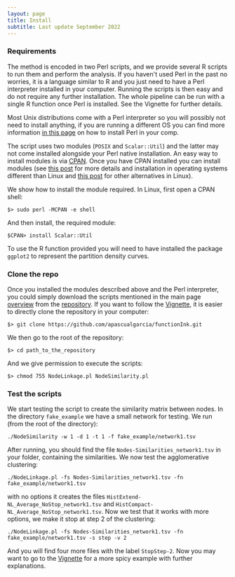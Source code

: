 ```yaml
---
layout: page
title: Install
subtitle: Last update September 2022
---
```


### Requirements

The method is encoded in two Perl scripts, and we provide several R scripts to run them and perform the analysis. If you haven't used Perl in the past no worries, it is a language similar to R and you just need to have a Perl interpreter installed in your computer. Running the scripts is then easy and do not require any further installation. The whole pipeline can be run with a single R function once Perl is installed. See the Vignette for further details.

Most Unix distributions come with a Perl interpreter so you will possibly not need to install anything, if you are running a different OS you can find more information [in this page](https://perldoc.perl.org/5.32.0/perlfaq2.html#What-machines-support-Perl%3f-Where-do-I-get-it%3f) on how to install Perl in your comp.

The script uses two modules (`POSIX` and `Scalar::Util`) and the latter may not come installed alongside your Perl native installation. An easy way to install modules is via [CPAN](https://www.cpan.org/modules/INSTALL.html). Once you have CPAN installed you can install modules (see [this post](https://perlmaven.com/how-to-install-a-perl-module-from-cpan) for more details and installation in operating systems different than Linux and [this post](https://ostechnix.com/how-to-install-perl-modules-on-linux/) for other alternatives in Linux).

We show how to install the module required. In Linux, first open a CPAN shell:

```
$> sudo perl -MCPAN -e shell
```

And then install, the required module:

```
$CPAN> install Scalar::Util
```

To use the R function provided you will need to have installed the package `ggplot2` to represent the partition density curves.

### Clone the repo

Once you installed the modules described above and the Perl interpreter, you could simply download the scripts mentioned in the main page [overview](/) from the [repository](https://github.com/apascualgarcia/functionInk). If you want to follow the [Vignette](../Vignette), it is easier to directly clone the repository in your computer:

```
$> git clone https://github.com/apascualgarcia/functionInk.git
```

We then go to the root of the repository:

```
$> cd path_to_the_repository
```

And we give permission to execute the scripts:

```
$> chmod 755 NodeLinkage.pl NodeSimilarity.pl 
```

### Test the scripts

We start testing the script to create the similarity matrix between nodes. In the directory `fake_example` we
have a small network for testing. We run (from the root of the directory):

```
./NodeSimilarity -w 1 -d 1 -t 1 -f fake_example/network1.tsv
```

After running, you should find the file ```Nodes-Similarities_network1.tsv``` in your folder, containing the similarities. We now test the agglomerative clustering:

```
./NodeLinkage.pl -fs Nodes-Similarities_network1.tsv -fn fake_example/network1.tsv
```

with no options it creates the files ```HistExtend-NL_Average_NoStop_network1.tsv``` and ```HistCompact-NL_Average_NoStop_network1.tsv```. Now we test that it works with more options, we make it stop at step 2 of the clustering:

```
./NodeLinkage.pl -fs Nodes-Similarities_network1.tsv -fn fake_example/network1.tsv -s step -v 2
```

And you will find four more files with the label ```StopStep-2```. Now you may want to go to the [Vignette](../Vignette) for a more spicy example with further explanations.



